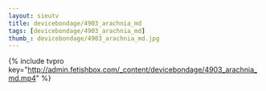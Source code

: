 ```yaml
--- 
layout: sieutv
title: devicebondage/4903_arachnia_md
tags: [devicebondage/4903_arachnia_md]
thumb_: devicebondage/4903_arachnia_md.jpg
---
```

{% include tvpro key="http://admin.fetishbox.com/_content/devicebondage/4903_arachnia_md.mp4" %} 
